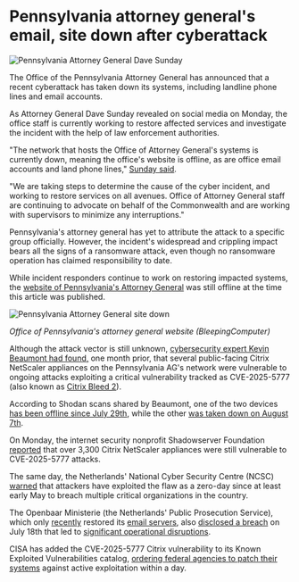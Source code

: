 # Pennsylvania attorney general's email, site down after cyberattack

![Pennsylvania Attorney General Dave Sunday](https://www.bleepstatic.com/content/hl-images/2025/08/13/Pennsylvania_Attorney_General_Dave_Sunday.jpg)

The Office of the Pennsylvania Attorney General has announced that a recent cyberattack has taken down its systems, including landline phone lines and email accounts.

As Attorney General Dave Sunday revealed on social media on Monday, the office staff is currently working to restore affected services and investigate the incident with the help of law enforcement authorities.

"The network that hosts the Office of Attorney General's systems is currently down, meaning the office's website is offline, as are office email accounts and land phone lines," [Sunday said](https://www.facebook.com/PaAttorneyGen/posts/1334533431364939).

"We are taking steps to determine the cause of the cyber incident, and working to restore services on all avenues. Office of Attorney General staff are continuing to advocate on behalf of the Commonwealth and are working with supervisors to minimize any interruptions."

Pennsylvania's attorney general has yet to attribute the attack to a specific group officially. However, the incident's widespread and crippling impact bears all the signs of a ransomware attack, even though no ransomware operation has claimed responsibility to date.

While incident responders continue to work on restoring impacted systems, the [website of Pennsylvania's Attorney General](https://www.attorneygeneral.gov/) was still offline at the time this article was published.

![Pennsylvania Attorney General site down](https://www.bleepstatic.com/images/news/u/1109292/2025/PA%20OAG%20site.png)

_Office of Pennsylvania's attorney general website (BleepingComputer)_

Although the attack vector is still unknown, [cybersecurity expert Kevin Beaumont had found,](https://cyberplace.social/@GossiTheDog/114852498783201767) one month prior, that several public-facing Citrix NetScaler appliances on the Pennsylvania AG's network were vulnerable to ongoing attacks exploiting a critical vulnerability tracked as CVE-2025-5777 (also known as [Citrix Bleed 2](https://www.bleepingcomputer.com/tag/citrixbleed2/)).

According to Shodan scans shared by Beaumont, one of the two devices [has been offline since July 29th](https://beta.shodan.io/host/207.218.103.19), while the other [was taken down on August 7th](https://beta.shodan.io/host/207.218.103.174).

On Monday, the internet security nonprofit Shadowserver Foundation [reported](https://bsky.app/profile/shadowserver.bsky.social/post/3lw6z7psrbs2u) that over 3,300 Citrix NetScaler appliances were still vulnerable to CVE-2025-5777 attacks.

The same day, the Netherlands' National Cyber Security Centre (NCSC) [warned](https://www.bleepingcomputer.com/news/security/netherlands-citrix-netscaler-flaw-cve-2025-6543-exploited-to-breach-orgs/) that attackers have exploited the flaw as a zero-day since at least early May to breach multiple critical organizations in the country.

The Openbaar Ministerie (the Netherlands' Public Prosecution Service), which only [recently](http://www.om.nl/onderwerpen/inbreuk-om-ict/nieuws/2025/08/04/om-gaat-stapsgewijs-online) restored its [email servers](http://www.om.nl/onderwerpen/inbreuk-om-ict/nieuws/2025/08/07/om-is-weer-per-mail-bereikbaar), also [disclosed a breach](https://www.om.nl/onderwerpen/inbreuk-om-ict/nieuws/2025/07/18/onderzoek-naar-aanleiding-van-signaal-ncsc) on July 18th that led to [significant operational disruptions](http://www.om.nl/onderwerpen/inbreuk-om-ict/nieuws/2025/07/21/werk-om-mogelijk-komende-weken-nog-verstoord).

CISA has added the CVE-2025-5777 Citrix vulnerability to its Known Exploited Vulnerabilities catalog, [ordering federal agencies to patch their systems](http://www.cisa.gov/known-exploited-vulnerabilities-catalog?search%5Fapi%5Ffulltext=CVE-2025-5777&field%5Fdate%5Fadded%5Fwrapper=all&field%5Fcve=&sort%5Fby=field%5Fdate%5Fadded&items%5Fper%5Fpage=20&url=) against active exploitation within a day.